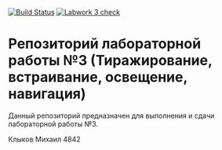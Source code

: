 [![Build Status](https://travis-ci.com/icg-course/icg_labwork3.svg?branch=gh-pages)](https://travis-ci.com/icg-course/icg_labwork3)
[![Labwork 3 check](https://github.com/icg-course/icg_labwork3/workflows/Labwork%203%20check/badge.svg)](https://github.com/icg-course/icg_labwork3/actions?query=workflow%3A%22Labwork+3+check%22)
# Репозиторий лабораторной работы №3 (Тиражирование, встраивание, освещение, навигация)

Данный репозиторий предназначен для выполнения и сдачи лабораторной работы №3.

Клыков Михаил 4842
